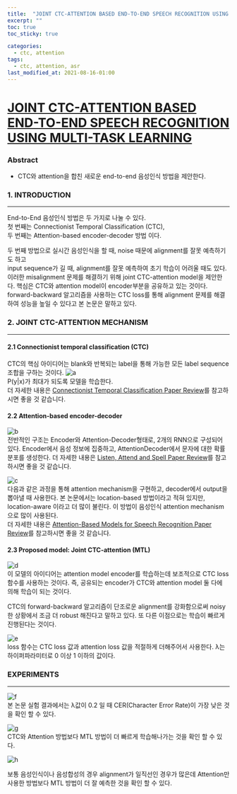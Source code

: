 ```yaml
---
title:  "JOINT CTC-ATTENTION BASED END-TO-END SPEECH RECOGNITION USING MULTI-TASK LEARNING"
excerpt: ""
toc: true
toc_sticky: true

categories:
  - ctc, attention
tags:
  - ctc, attention, asr
last_modified_at: 2021-08-16-01:00
---
```


# [JOINT CTC-ATTENTION BASED END-TO-END SPEECH RECOGNITION USING MULTI-TASK LEARNING](https://arxiv.org/pdf/1609.06773.pdf)

  
### Abstract

- CTC와 attention을 합친 새로운 end-to-end 음성인식 방법을 제안한다. 

### 1. INTRODUCTION
---
End-to-End 음성인식 방법은 두 가지로 나눌 수 있다.  
첫 번째는 Connectionist Temporal Classification (CTC),  
두 번째는 Attention-based encoder-decoder 방법 이다.  

두 번째 방법으로 실시간 음성인식을 할 때, noise 때문에 alignment를 잘못 예측하기도 하고  
input sequence가 길 때, alignment를 잘못 예측하여 초기 학습이 어려울 때도 있다. 
이러한 misalignment 문제를 해결하기 위해 joint CTC-attention model을 제안한다.
핵심은 CTC와 attention model이 encoder부분을 공유하고 있는 것이다.
forward-backward 알고리즘을 사용하는 CTC loss를 통해 alignment 문제를 해결하여 성능을 높일 수 있다고 본 논문은 말하고 있다.

### 2. JOINT CTC-ATTENTION MECHANISM
---
#### 2.1 Connectionist temporal classification (CTC)
CTC의 핵심 아이디어는 blank와 반복되는 label을 통해 가능한 
모든 label sequence 조합을 구하는 것이다.
![a](https://user-images.githubusercontent.com/54731898/104768730-78a77380-57b1-11eb-94ee-be13ae75fef6.PNG)  
P(y|x)가 최대가 되도록 모델을 학습한다.  
더 자세한 내용은 [Connectionist Temporal Classification Paper Review](https://github.com/hasangchun/Paper-Review/blob/main/Review/Connectionist%20Temporal%20Classification.pdf)를 참고하시면 좋을 것 같습니다.  


#### 2.2 Attention-based encoder-decoder
![b](https://user-images.githubusercontent.com/54731898/104768735-7a713700-57b1-11eb-9a2e-d4ab72d7257a.PNG)  
전반적인 구조는 Encoder와 Attention-Decoder형태로, 2개의 RNN으로 구성되어 있다.
Encoder에서 음성 정보에 집중하고, AttentionDecoder에서 문자에 대한 확률 분포를 생성한다.
더 자세한 내용은 [Listen, Attend and Spell Paper Review](https://github.com/hasangchun/Paper-Review/blob/main/Review/Listen%2C%20Attend%20and%20Spell.pdf)를 참고하시면 좋을 것 같습니다.

![c](https://user-images.githubusercontent.com/54731898/104768737-7ba26400-57b1-11eb-9d2a-a652243a2c62.PNG)  
다음과 같은 과정을 통해 attention mechanism을 구현하고, decoder에서 output을 뽑아낼 때 사용한다.
본 논문에서는 location-based 방법이라고 적혀 있지만, location-aware 이라고 더 많이 불린다.
이 방법이 음성인식 attention mechanism으로 많이 사용된다.  
더 자세한 내용은 [Attention-Based Models for Speech Recognition Paper Review](https://github.com/hasangchun/Paper-Review/blob/main/Review/Attention-Based%20Models%20for%20Speech%20Recognition.md)를 참고하시면 좋을 것 같습니다.  

#### 2.3 Proposed model: Joint CTC-attention (MTL)
![d](https://user-images.githubusercontent.com/54731898/104768782-91b02480-57b1-11eb-9bbe-8f99e4e5e4db.PNG)  
이 모델의 아이디어는 attention model encoder를 학습하는데 보조적으로 CTC loss 함수를 사용하는 것이다. 즉, 공유되는 encoder가 CTC와 attention model 둘 다에 의해 학습이 되는 것이다.

CTC의 forward-backward 알고리즘이 단조로운 alignment를 강화함으로써 noisy한 상황에서 조금 더 robust 해진다고 말하고 있다. 또 다른 이점으로는 학습이 빠르게 진행된다는 것이다.  


![e](https://user-images.githubusercontent.com/54731898/104768786-92e15180-57b1-11eb-9651-952dd8a8973f.PNG)  
loss 함수는 CTC loss 값과 attention loss 값을 적절하게 더해주어서 사용한다.
λ는 하이퍼파라미터로 0 이상 1 이하의 값이다.  


### EXPERIMENTS
---
![f](https://user-images.githubusercontent.com/54731898/104768794-94ab1500-57b1-11eb-8bb5-eb07f4910892.PNG)  
본 논문 실험 결과에서는 λ값이 0.2 일 때 
CER(Character Error Rate)이 가장 낮은 것을 확인 할 수 있다.  

![g](https://user-images.githubusercontent.com/54731898/104768799-95dc4200-57b1-11eb-913f-68e62d1dfd6a.PNG)  
CTC와 Attention 방법보다 MTL 방법이 더 빠르게 학습해나가는 것을 확인 할 수 있다.

![h](https://user-images.githubusercontent.com/54731898/104813032-d5566d00-5849-11eb-83d4-953a99d055a8.PNG)  

보통 음성인식이나 음성합성의 경우 alignment가 일직선인 경우가 많은데 
Attention만 사용한 방법보다 MTL 방법이 더 잘 예측한 것을 확인 할 수 있다.

